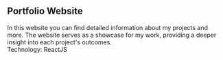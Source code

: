 ## Portfolio Website
In this website you can find detailed information about my projects and more. The website serves as a showcase for my work, providing a deeper insight into each project's outcomes.<br>
Technology: ReactJS











